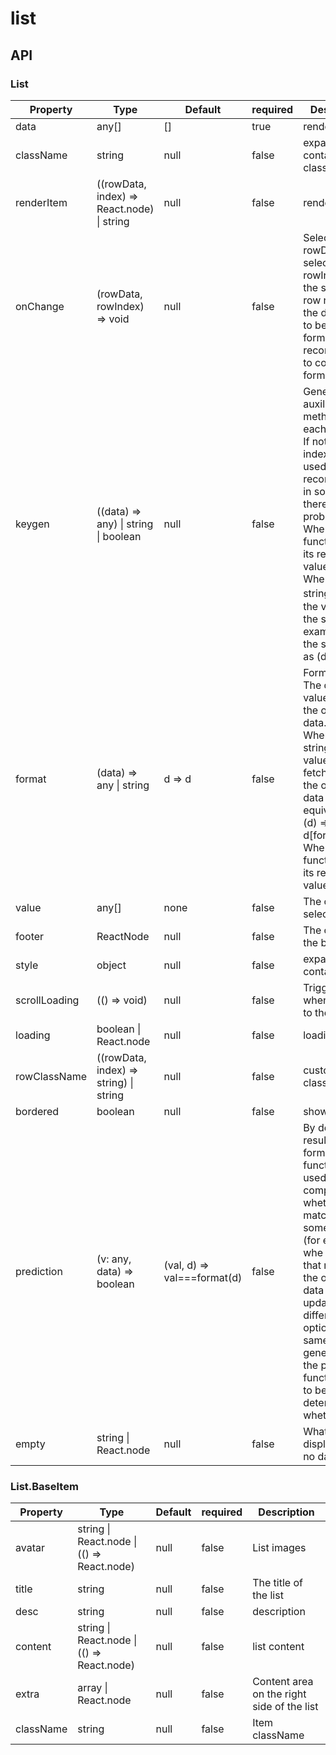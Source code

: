 # list

<example />

## API

### List

| Property | Type | Default | required | Description |
| --- | --- | --- | -- | --- |
| data | any[] | [] | true | render data |
| className | string | null | false | expand container className |
| renderItem | ((rowData, index) => React.node) \| string | null | false | render item |
| onChange | (rowData, rowIndex) => void | null | false | Select the row. <br />rowData is the selected data, rowIndex is the selected row number. If the data needs to be formatted, it is recommended to configure format. |
| keygen | ((data) => any) \| string \| boolean | null | false | Generate a auxiliary method for each key<br />If not filled, index will be used (not recommended, in some cases there may be problems)<br />When it is a function, use its return value. <br />When it is a string，ues the value of the string.For example, 'id' is the same thing as (d) => d.id . |
| format | (data) => any \| string | d => d | false | Format value<br />The defaule value is return the original data.<br />When it is a string, the value is fetched from the original data as a key equivalent to (d) => d\[format]<br />When it is a function, use its return value. |
| value | any[] | none | false | The current selected value. |
| footer | ReactNode | null | false | The content at the bottom |
| style | object | null | false | expand container style |
| scrollLoading | (() => void) | null | false | Triggered when scrolling to the bottom |
| loading | boolean \| React.node | null | false | loading |
| rowClassName | ((rowData, index) => string) \| string | null | false | custom row className |
| bordered | boolean | null | false | show border |
| prediction | (v: any, data) => boolean | (val, d) => val===format(d) | false | By default, the result of the format function is used to compare whether it matches. In some cases (for example, whe an object that returns the original data is updated, an different option with the same value  is generated), the prediction function needs to be used to determine whether match |
| empty | string \| React.node | null | false | What to display when no data |


### List.BaseItem

| Property | Type | Default | required | Description |
| --- | --- | --- | -- | --- |
| avatar | string \| React.node \| (() => React.node) | null | false | List images |
| title | string | null | false | The title of the list |
| desc | string | null | false | description |
| content | string \| React.node \| (() => React.node) | null | false | list content |
| extra | array \| React.node | null | false | Content area on the right side of the list |
| className | string | null | false | Item className |